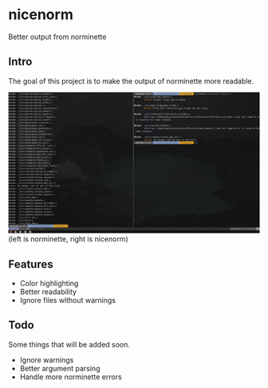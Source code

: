 # nicenorm
Better output from norminette

## Intro
The goal of this project is to make the output of norminette more readable.

![Example image](/example.jpg)
(left is norminette, right is nicenorm)

## Features
* Color highlighting
* Better readability
* Ignore files without warnings

## Todo
Some things that will be added soon.
* Ignore warnings
* Better argument parsing
* Handle more norminette errors
